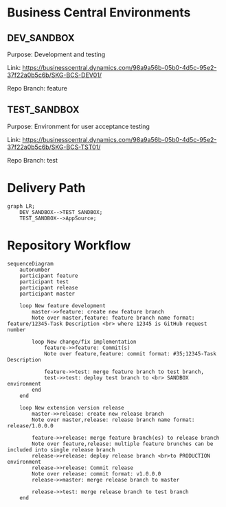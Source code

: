 # **Business Central Environments**

## DEV_SANDBOX
Purpose: Development and testing

Link: https://businesscentral.dynamics.com/98a9a56b-05b0-4d5c-95e2-37f22a0b5c6b/SKG-BCS-DEV01/

Repo Branch: feature

## TEST_SANDBOX
Purpose: Environment for user acceptance testing

Link: https://businesscentral.dynamics.com/98a9a56b-05b0-4d5c-95e2-37f22a0b5c6b/SKG-BCS-TST01/

Repo Branch: test

# **Delivery Path**

``` mermaid
graph LR;
    DEV_SANDBOX-->TEST_SANDBOX;
    TEST_SANDBOX-->AppSource;
```

# **Repository Workflow**

```mermaid
sequenceDiagram
    autonumber
    participant feature
    participant test
    participant release
    participant master

    loop New feature development
        master->>feature: create new feature branch
        Note over master,feature: feature branch name format: feature/12345-Task Description <br> where 12345 is GitHub request number

        loop New change/fix implementation
            feature->>feature: Commit(s)
            Note over feature,feature: commit format: #35;12345-Task Description

            feature->>test: merge feature branch to test branch, 
            test->>test: deploy test branch to <br> SANDBOX environment                  
        end
    end

    loop New extension version release
        master->>release: create new release branch
        Note over master,release: release branch name format: release/1.0.0.0

        feature->>release: merge feature branch(es) to release branch
        Note over feature,release: multiple feature brunches can be included into single release branch
        release->>release: deploy release branch <br>to PRODUCTION environment
        release->>release: Commit release
        Note over release: commit format: v1.0.0.0
        release->>master: merge release branch to master

        release->>test: merge release branch to test branch
    end
```
